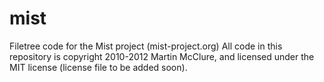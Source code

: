 mist
====

Filetree code for the Mist project (mist-project.org)
All code in this repository is copyright 2010-2012 Martin McClure, 
and licensed under the MIT license (license file to be added soon).
